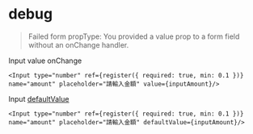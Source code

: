 # debug

>  Failed form propType: You provided a value prop to a form field without an onChange handler.

Input value onChange

```
<Input type="number" ref={register({ required: true, min: 0.1 })} name="amount" placeholder="請輸入金額" value={inputAmount}/>
```

Input [defaultValue](http://react-china.org/t/react-value/9773)

```
<Input type="number" ref={register({ required: true, min: 0.1 })} name="amount" placeholder="請輸入金額" defaultValue={inputAmount}/>
```
